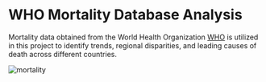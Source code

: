 # WHO Mortality Database Analysis

Mortality data obtained from the World Health Organization [WHO](https://www.who.int/data/data-collection-tools/who-mortality-database) is utilized in this project to identify trends, regional disparities, and leading causes of death across different countries. 

![mortality](https://github.com/user-attachments/assets/8bead52f-4e51-4680-b15c-dddb4136fed8)
